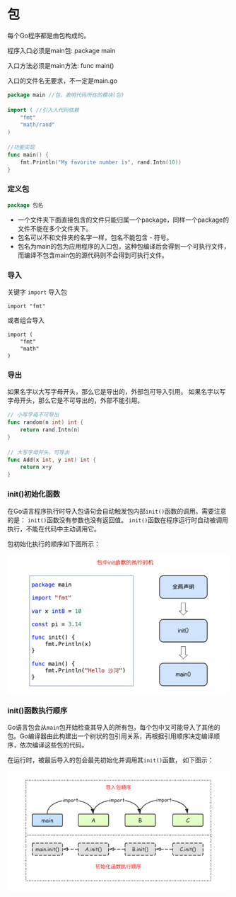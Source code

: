# 包

每个Go程序都是由包构成的。

程序入口必须是main包: package main

入口方法必须是main方法: func main()

入口的文件名无要求，不一定是main.go

```go
package main //包，表明代码所在的模块(包)

import ( //引⼊入代码依赖
	"fmt"
	"math/rand"
)

//功能实现
func main() {
	fmt.Println("My favorite number is", rand.Intn(10))
}
```

### 定义包
```go
package 包名
```

- 一个文件夹下面直接包含的文件只能归属一个package，同样一个package的文件不能在多个文件夹下。
- 包名可以不和文件夹的名字一样，包名不能包含 - 符号。
- 包名为main的包为应用程序的入口包，这种包编译后会得到一个可执行文件，而编译不包含main包的源代码则不会得到可执行文件。

### 导入

关键字 `import` 导入包

```
import "fmt"
```
或者组合导入
```
import (
	"fmt"
	"math"
)
```
### 导出

如果名字以大写字母开头，那么它是导出的，外部包可导入引用。
如果名字以写字母开头，那么它是不可导出的，外部不能引用。

```go
// 小写字母不可导出
func random(n int) int {
	return rand.Intn(n)
}

// 大写字母开头，可导出
func Add(x int, y int) int {
	return x+y
}
```

### init()初始化函数

在Go语言程序执行时导入包语句会自动触发包内部`init()`函数的调用。需要注意的是： `init()`函数没有参数也没有返回值。 `init()`函数在程序运行时自动被调用执行，不能在代码中主动调用它。

包初始化执行的顺序如下图所示：

![20191227133325.png](https://raw.githubusercontent.com/HanShoujun/picBed/master/imgs/20191227133325.png)

### init()函数执行顺序

Go语言包会从`main`包开始检查其导入的所有包，每个包中又可能导入了其他的包。Go编译器由此构建出一个树状的包引用关系，再根据引用顺序决定编译顺序，依次编译这些包的代码。

在运行时，被最后导入的包会最先初始化并调用其`init()`函数， 如下图示：

![20191227134329.png](https://raw.githubusercontent.com/HanShoujun/picBed/master/imgs/20191227134329.png)


